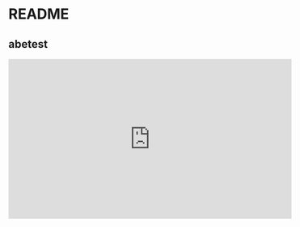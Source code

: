 # README

## abetest

<iframe width="560" height="315" src="https://www.youtube.com/embed/eAoqTX1Ra6k" title="YouTube video player" frameborder="0" allow="accelerometer; autoplay; clipboard-write; encrypted-media; gyroscope; picture-in-picture; web-share" allowfullscreen></iframe>